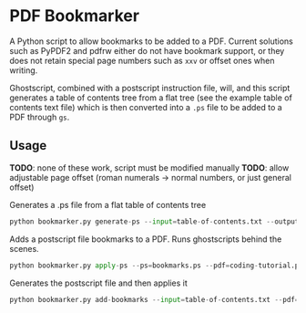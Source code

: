 # PDF Bookmarker

A Python script to allow bookmarks to be added to a PDF.
Current solutions such as PyPDF2 and pdfrw either do not have bookmark support, 
or they does not retain special page numbers such as `xxv` or offset ones when writing.

Ghostscript, combined with a postscript instruction file, will, and this script generates
a table of contents tree from a flat tree (see the example table of contents text file)
which is then converted into a `.ps` file to be added to a PDF through `gs`.

## Usage
**TODO**: none of these work, script must be modified manually
**TODO**: allow adjustable page offset (roman numerals -> normal numbers, or just general offset)

Generates a .ps file from a flat table of contents tree
```py
python bookmarker.py generate-ps --input=table-of-contents.txt --output=bookmarks.ps
```

Adds a postscript file bookmarks to a PDF. Runs ghostscripts behind the scenes.
```py
python bookmarker.py apply-ps --ps=bookmarks.ps --pdf=coding-tutorial.pdf --output=awesome-coding-tutorial.pdf
```

Generates the postscript file and then applies it
```py
python bookmarker.py add-bookmarks --input=table-of-contents.txt --pdf=coding-tutorial.pdf --output=awesome-coding-tutorial.pdf
```
